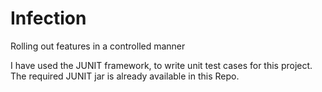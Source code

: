 # Infection
Rolling out features in a controlled manner

I have used the JUNIT framework, to write unit test cases for this project. The required JUNIT jar is already available in this Repo.
